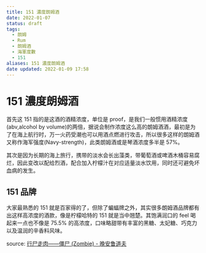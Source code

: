 ```yaml
---
title: 151 濃度朗姆酒
date: 2022-01-07
status: draft
tags:
  - 朗姆
  - Rum
  - 朗姆酒
  - 海軍度數
  - 151
aliases: 151 濃度朗姆酒
date updated: 2022-01-09 17:58
---
```


# 151 濃度朗姆酒

首先这 151 指的是这酒的酒精浓度，单位是 proof，是我们一般惯用酒精浓度(abv,alcohol by volume)的两倍，据说会制作浓度这么高的朗姆酒酒，最初是为了在海上航行时，万一火药受潮也可以用酒点燃进行攻击，所以很多这样的朗姆酒又称作海军强度(Navy-strength)，此类朗姆酒或是琴酒浓度多半是 57%。

其次是因为长期的海上旅行，携带的淡水会长出藻类，带葡萄酒或啤酒木桶容易腐烂，因此变改以配给烈酒，配合加入柠檬汁在对应适量淡水饮用，同时还可避免坏血病的发生。

## 151 品牌

大家最熟悉的 151 就是百家得的了，但除了蝙蝠牌之外，其实很多朗姆酒品牌都有出这样高浓度的酒款，像是柠檬哈特的 151 就是当中翘楚。其饱满润口的 feel 喝起来一点也不像是 75.5% 的高浓度，口味略甜带有丰富的黑糖、太妃糖、巧克力以及温润的辛香料风味。

source:
[行尸走肉——僵尸 (Zombie) - 晚安鲁道夫](https://mp.weixin.qq.com/s/z7RTnAdX_brL3WIacCwVBQ)
